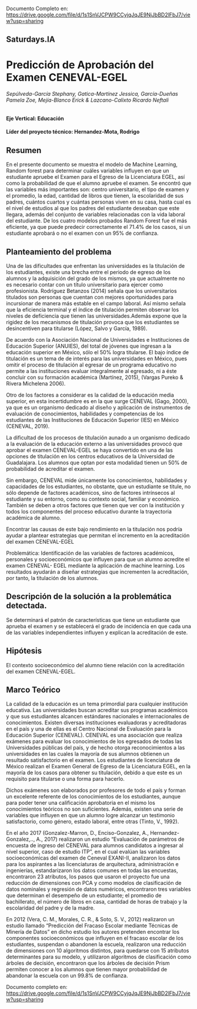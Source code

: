 Documento Completo en: https://drive.google.com/file/d/1s1SnVJCPW9CCyjqJqJE9NjJbBD2lFbJ7/view?usp=sharing

## Saturdays.IA

# Predicción de Aprobación del Examen CENEVAL-EGEL

###### Sepúlveda-García Stephany, Gatica-Martínez Jessica, García-Dueñas Pamela Zoe, Mejía-Blanco Erick & Lazcano-Calixto Ricardo Neftali

#### Eje Vertical: Educación

#### Líder del proyecto técnico: Hernandez-Mota, Rodrigo

## Resumen

En el presente documento se muestra el modelo de Machine Learning, Random forest para determinar cuáles variables influyen en que un estudiante apruebe el Examen para el Egreso de la Licenciatura EGEL, así como la probabilidad de que el alumno apruebe el examen. Se encontró que las variables más importantes son: centro universitario, el tipo de examen y el promedio, la edad, cantidad de libros que tienen, la escolaridad de sus padres, cuántos cuartos y cuántas personas viven en su casa, hasta cual es el nivel de estudios al que los padres del estudiante deseaban que este llegara, además del conjunto de variables relacionadas con la vida laboral del estudiante. De los cuatro modelos probados Random Forest fue el más eficiente, ya que puede predecir correctamente el 71.4% de los casos, si un estudiante aprobará o no el examen con un 95% de confianza.

## Planteamiento del problema

Una de las dificultades que enfrentan las universidades es la titulación de los estudiantes, existe una brecha entre el periodo de egreso de los alumnos y la adquisición del grado de los mismos, ya que actualmente no es necesario contar con un título universitario para ejercer como profesionista. Rodríguez Betanzos (2014) señala que los universitarios titulados son personas que cuentan con mejores oportunidades para incursionar de manera más estable en el campo laboral. Así mismo señala que la eficiencia terminal y el índice de titulación permiten observar los niveles de deficiencia que tienen las universidades.Además expone que la rigidez de los mecanismos de titulación provoca que los estudiantes se desincentiven para titularse (López, Salvo y García, 1989).

De acuerdo con la Asociación Nacional de Universidades e Instituciones de Educación Superior (ANUIES), del total de jóvenes que ingresan a la educación superior en México, sólo el 50% logra titularse. El bajo índice de titulación es un tema de de interés para las universidades en México, pues omitir el proceso de titulación al egresar de un programa educativo no permite a las instituciones evaluar integralmente al egresado, ni a éste concluir con su formación académica (Martínez, 2015), (Vargas Pureko & Rivera Michelena 2006).

Otro de los factores a considerar es la calidad de la educación media superior, en esta incertidumbre es en la que surge CENEVAL (Gago, 2000), ya que es un organismo dedicado al diseño y aplicación de instrumentos de evaluación de conocimientos, habilidades y competencias de los estudiantes de las Instituciones de Educación Superior (IES) en México (CENEVAL, 2019).

La dificultad de los procesos de titulación aunado a un organismo dedicado a la evaluación de la educación externo a las universidades provocó que aprobar el examen CENEVAL-EGEL se haya convertido en una de las opciones de titulación en los centros educativos de la Universidad de Guadalajara. Los alumnos que optan por esta modalidad tienen un 50% de probabilidad de acreditar el examen.

Sin embargo, CENEVAL mide únicamente los conocimientos, habilidades y capacidades de los estudiantes, no obstante, que un estudiante se titule, no sólo depende de factores académicos, sino de factores intrínsecos al estudiante y su entorno, como su contexto social, familiar y económico. También se deben a otros factores que tienen que ver con la institución y todos los componentes del proceso educativo durante la trayectoria académica de alumno.

Encontrar las causas de este bajo rendimiento en la titulación nos podría ayudar a plantear estrategias que permitan el incremento en la acreditación del examen CENEVAL-EGEL

Problemática: Identificación de las variables de factores académicos, personales y socioeconómicos que influyen para que un alumno acredite el examen CENEVAL- EGEL mediante la aplicación de machine learning. Los resultados ayudarán a diseñar estrategias que incrementen la acreditación, por tanto, la titulación de los alumnos.

## Descripción de la solución a la problemática detectada.

Se determinará el patrón de características que tiene un estudiante que aprueba el examen y se establecerá el grado de incidencia en que cada una de las variables independientes influyen y explican la acreditación de este.

## Hipótesis

El contexto socioeconómico del alumno tiene relación con la acreditación del examen CENEVAL-EGEL.

## Marco Teórico

La calidad de la educación es un tema primordial para cualquier institución educativa. Las universidades buscan acreditar sus programas académicos y que sus estudiantes alcancen estándares nacionales e internacionales de conocimientos. Existen diversas instituciones evaluadoras y acreditadoras en el país y una de ellas es el Centro Nacional de Evaluación para la Educación Superior (CENEVAL). CENEVAL es una asociación que realiza exámenes para evaluar los conocimientos de los egresados de todas las Universidades públicas del país, y de hecho otorga reconocimientos a las universidades en las cuales la mayoría de sus alumnos obtienen un resultado satisfactorio en el examen. Los estudiantes de licenciatura de México realizan el Examen General de Egreso de la Licenciatura EGEL, en la mayoría de los casos para obtener su titulación, debido a que este es un requisito para titularse o una forma para hacerlo.

Dichos exámenes son elaborados por profesores de todo el país y forman un excelente referente de los conocimientos de los estudiantes, aunque para poder tener una calificación aprobatoria en el mismo los conocimientos teóricos no son suficientes. Además, existen una serie de variables que influyen en que un alumno logre alcanzar un testimonio satisfactorio, como género, estado laboral, entre otras (Tinto, V., 1992).

En el año 2017 (Gonzalez-Marron, D., Enciso-Gonzalez, A., Hernandez-Gonzalez,.., A., 2017) realizaron un estudio “Evaluación de parámetros de encuesta de ingreso del CENEVAL para alumnos candidatos a ingresar al nivel superior, caso de estudio ITP”, en el cual evalúan las variables socioeconómicas del examen de Ceneval EXANI-II, analizaron los datos para los aspirantes a las licenciaturas de arquitectura, administración e ingenierías, estandarizaron los datos comunes en todas las encuestas, encontraron 23 atributos, los pasos que usaron el proyecto fue una reducción de dimensiones con PCA y como modelos de clasificación de datos nominales y regresión de datos numéricos, encontraron tres variables que determinan el desempeño de un estudiante; el promedio de bachillerato, el número de libros en casa, cantidad de horas de trabajo y la escolaridad del padre y de la madre.

En 2012 (Vera, C. M., Morales, C. R., & Soto, S. V., 2012) realizaron un estudio llamado “Predicción del Fracaso Escolar mediante Técnicas de Minería de Datos” en dicho estudio los autores pretenden encontrar los componentes socioeconómicos que influyen en el fracaso escolar de los estudiantes, suspendan o abandonen la escuela, realizaron una reducción de dimensiones con 10 algoritmos distintos, para quedarse con 15 atributos determinantes para su modelo, y utilizaron algoritmos de clasificación como árboles de decisión, encontraron que los árboles de decisión Prism permiten conocer a los alumnos que tienen mayor probabilidad de abandonar la escuela con un 99.8% de confianza.

Documento completo en: https://drive.google.com/file/d/1s1SnVJCPW9CCyjqJqJE9NjJbBD2lFbJ7/view?usp=sharing
